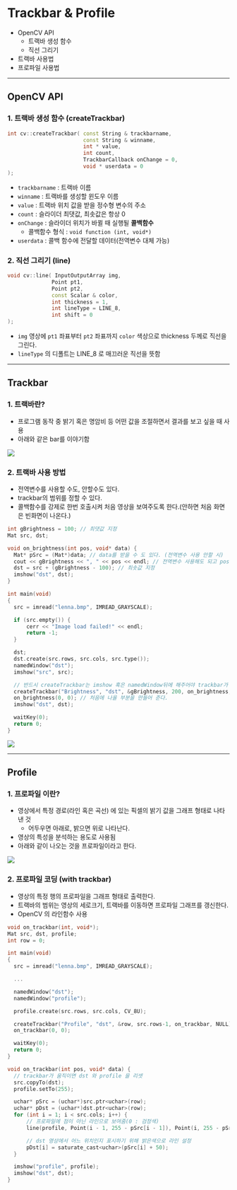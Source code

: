 # Trackbar & Profile
  - OpenCV API
    - 트랙바 생성 함수
    - 직선 그리기
  - 트랙바 사용법
  - 프로파일 사용법

---
## OpenCV API
  ### 1. 트랙바 생성 함수 (createTrackbar)

  ```cpp
  int cv::createTrackbar( const String & trackbarname,
                          const String & winname,
                          int * value,
                          int count,
                          TrackbarCallback onChange = 0,
                          void * userdata = 0
  );
  ```

  - `trackbarname` : 트랙바 이름
  - `winname` : 트랙바를 생성할 윈도우 이름
  - `value` : 트랙바 위치 값을 받을 정수형 변수의 주소
  - `count` : 슬라이더 최댓값, 최솟값은 항상 0
  - `onChange` : 슬라이더 위치가 바뀔 때 실행될 __콜백함수__
    - 콜백함수 형식 : `void function (int, void*)`
  - `userdata` : 콜백 함수에 전달할 데이터(전역변수 대체 가능)

  ### 2. 직선 그리기 (line)

  ```cpp
  void cv::line( InputOutputArray img,
                Point pt1,
                Point pt2,
                const Scalar & color,
                int thickness = 1,
                int lineType = LINE_8,
                int shift = 0
  );
  ```

  - `img` 영상에 `pt1` 좌표부터 `pt2` 좌표까지 `color` 색상으로 thickness 두께로 직선을 그린다.
  - `lineType` 의 디폴트는 LINE_8 로 매끄러운 직선을 뜻함

---

## Trackbar
  ### 1. 트랙바란?
  - 프로그램 동작 중 밝기 혹은 명암비 등 어떤 값을 조절하면서 결과를 보고 싶을 때 사용
  - 아래와 같은 bar를 이야기함

  ![](https://github.com/Lee-KyungSeok/ComputerVision-Study/blob/master/Trackbar/picture/trackbar.png)

  ### 2. 트랙바 사용 방법
  - 전역변수를 사용할 수도, 안할수도 있다.
  - trackbar의 범위를 정할 수 있다.
  - 콜백함수를 강제로 한번 호출시켜 처음 영상을 보여주도록 한다.(안하면 처음 화면은 빈화면이 나온다.)

  ```cpp
  int gBrightness = 100; // 최댓값 지정
  Mat src, dst;

  void on_brightness(int pos, void* data) {
  	Mat* pSrc = (Mat*)data; // data를 받을 수 도 있다. (전역변수 사용 안할 시)
  	cout << gBrightness << ", " << pos << endl; // 전역변수 사용해도 되고 pos 변수를 이용해도 된다. (pos 와 Brightness 는 동일하게 나온다.)
  	dst = src + (gBrightness - 100); // 최솟값 지정
  	imshow("dst", dst);
  }

  int main(void)
  {
  	src = imread("lenna.bmp", IMREAD_GRAYSCALE);

  	if (src.empty()) {
  		cerr << "Image load failed!" << endl;
  		return -1;
  	}

  	dst;
  	dst.create(src.rows, src.cols, src.type());
  	namedWindow("dst");
  	imshow("src", src);

  	// 반드시 createTrackbar는 imshow 혹은 namedWindow뒤에 해주어야 trackbar가 이용 가능한다.
  	createTrackbar("Brightness", "dst", &gBrightness, 200, on_brightness,0);
  	on_brightness(0, 0); // 처음에 나올 부분을 만들어 준다.
  	imshow("dst", dst);

  	waitKey(0);
  	return 0;
  }
  ```
  ![](https://github.com/Lee-KyungSeok/ComputerVision-Study/blob/master/Trackbar/picture/trackbar2.png)

---

## Profile
  ### 1. 프로파일 이란?
  - 영상에서 특정 경로(라인 혹은 곡선) 에 있는 픽셀의 밝기 값을 그래프 형태로 나타낸 것
    - 어두우면 아래로, 밝으면 위로 나타난다.
  - 영상의 특성을 분석하는 용도로 사용됨
  - 아래와 같이 나오는 것을 프로파일이라고 한다.

  ![](https://github.com/Lee-KyungSeok/ComputerVision-Study/blob/master/Trackbar/picture/profile.png)

  ### 2. 프로파일 코딩 (with trackbar)
  - 영상의 특정 행의 프로파일을 그래프 형태로 출력한다.
  - 트랙바의 범위는 영상의 세로크기, 트랙바를 이동하면 프로파일 그래프를 갱신한다.
  - OpenCV 의 라인함수 사용

  ```cpp
  void on_trackbar(int, void*);
  Mat src, dst, profile;
  int row = 0;

  int main(void)
  {
  	src = imread("lenna.bmp", IMREAD_GRAYSCALE);

    ...

  	namedWindow("dst");
  	namedWindow("profile");

  	profile.create(src.rows, src.cols, CV_8U);

  	createTrackbar("Profile", "dst", &row, src.rows-1, on_trackbar, NULL);
  	on_trackbar(0, 0);

  	waitKey(0);
  	return 0;
  }

  void on_trackbar(int pos, void* data) {
  	// trackbar가 움직이면 dst 와 profile 을 리셋
  	src.copyTo(dst);
  	profile.setTo(255);

  	uchar* pSrc = (uchar*)src.ptr<uchar>(row);
  	uchar* pDst = (uchar*)dst.ptr<uchar>(row);
  	for (int i = 1; i < src.cols; i++) {
  		// 프로파일에 점이 아닌 라인으로 보여줌(0 : 검정색)
  		line(profile, Point(i - 1, 255 - pSrc[i - 1]), Point(i, 255 - pSrc[i]), 0);

  		// dst 영상에서 어느 위치인지 표시하기 위해 밝은색으로 라인 설정
  		pDst[i] = saturate_cast<uchar>(pSrc[i] + 50);
  	}

  	imshow("profile", profile);
  	imshow("dst", dst);
  }
  ```
